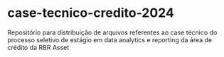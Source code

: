 # case-tecnico-credito-2024
Repositório para distribuição de arquivos referentes ao case técnico do processo seletivo de estágio em data analytics e reporting da área de crédito da RBR Asset

